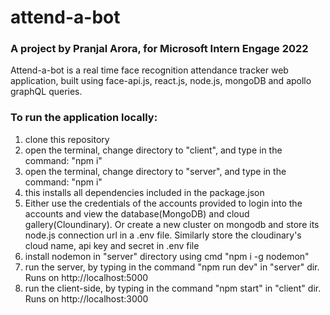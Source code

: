 # attend-a-bot
### A project by Pranjal Arora, for Microsoft Intern Engage 2022


Attend-a-bot is a real time face recognition attendance tracker web application, built using face-api.js, react.js, node.js, mongoDB and apollo graphQL queries. 

### To run the application locally:
1. clone this repository
2. open the terminal, change directory to "client", and type in the command: "npm i"
3. open the terminal, change directory to "server", and type in the command: "npm i"
4. this installs all dependencies included in the package.json
5. Either use the credentials of the accounts provided to login into the accounts and view the database(MongoDB) and cloud gallery(Cloundinary). Or create a new cluster on mongodb and store its node.js connection url in a .env file. Similarly store the cloudinary's cloud name, api key and secret in .env file
6. install nodemon in "server" directory using cmd "npm i -g nodemon"
7. run the server, by typing in the command "npm run dev" in "server" dir. Runs on http://localhost:5000
8. run the client-side, by typing in the command "npm start" in "client" dir. Runs on http://localhost:3000
